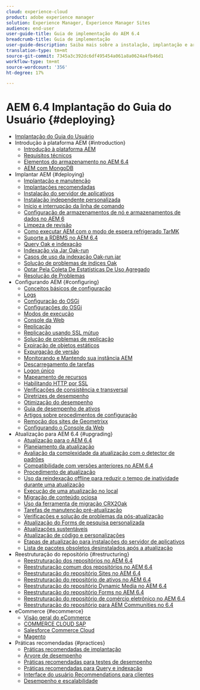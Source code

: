 ```yaml
---
cloud: experience-cloud
product: adobe experience manager
solution: Experience Manager, Experience Manager Sites
audience: end-user
user-guide-title: Guia de implementação do AEM 6.4
breadcrumb-title: Guia de implementação
user-guide-description: Saiba mais sobre a instalação, implantação e arquitetura do Adobe Experience Manager 6.4, incluindo a implantação do Adobe Managed Services na nuvem.
translation-type: tm+mt
source-git-commit: 7345a3c392dc6df495454a061a8a0624a4fb46d1
workflow-type: tm+mt
source-wordcount: '356'
ht-degree: 17%

---
```



# AEM 6.4 Implantação do Guia do Usuário {#deploying}

+ [Implantação do Guia do Usuário](home.md)
+ Introdução à plataforma AEM {#introduction}
   + [Introdução à plataforma AEM](platform.md)
   + [Requisitos técnicos](technical-requirements.md)
   + [Elementos do armazenamento no AEM 6.4](storage-elements-in-aem-6.md)
   + [AEM com MongoDB](aem-with-mongodb.md)
+ Implantar AEM {#deploying}
   + [Implantação e manutenção](deploy.md)
   + [Implantações recomendadas](recommended-deploys.md)
   + [Instalação do servidor de aplicativos](application-server-install.md)
   + [Instalação independente personalizada](custom-standalone-install.md)
   + [Início e interrupção da linha de comando](command-line-start-and-stop.md)
   + [Configuração de armazenamentos de nó e armazenamentos de dados no AEM 6](data-store-config.md)
   + [Limpeza de revisão](revision-cleanup.md)
   + [Como executar AEM com o modo de espera refrigerado TarMK](tarmk-cold-standby.md)
   + [Suporte a RDBMS no AEM 6.4](rdbms-support-in-aem.md)
   + [Query Oak e indexação](queries-and-indexing.md)
   + [Indexação via Jar Oak-run](indexing-via-the-oak-run-jar.md)
   + [Casos de uso da indexação Oak-run.jar](oak-run-indexing-usecases.md)
   + [Solução de problemas de índices Oak](troubleshooting-oak-indexes.md)
   + [Optar Pela Coleta De Estatísticas De Uso Agregado](opt-in-aggregated-usage-statistics.md)
   + [Resolução de Problemas](troubleshooting.md)
+ Configurando AEM {#configuring}
   + [Conceitos básicos de configuração](configuring.md)
   + [Logs](configure-logging.md)
   + [Configuração do OSGi](configuring-osgi.md)
   + [Configurações do OSGi](osgi-configuration-settings.md)
   + [Modos de execução](configure-runmodes.md)
   + [Console da Web](web-console.md)
   + [Replicação](replication.md)
   + [Replicação usando SSL mútuo](mssl-replication.md)
   + [Solução de problemas de replicação](troubleshoot-rep.md)
   + [Expiração de objetos estáticos](expiration-static-objects.md)
   + [Expurgação de versão](version-purging.md)
   + [Monitorando e Mantendo sua instância AEM](monitoring-and-maintaining.md)
   + [Descarregamento de tarefas](offloading.md)
   + [Logon único](single-sign-on.md)
   + [Mapeamento de recursos](resource-mapping.md)
   + [Habilitando HTTP por SSL](https://experienceleague.adobe.com/docs/experience-manager-64/deploying/configuring/ssl-by-default.html)
   + [Verificações de consistência e transversal](consistency-check.md)
   + [Diretrizes de desempenho](performance-guidelines.md)
   + [Otimização do desempenho](configuring-performance.md)
   + [Guia de desempenho de ativos](assets-performance-sizing.md)
   + [Artigos sobre procedimentos de configuração](ht-deploy.md)
   + [Remoção dos sites de Geometrixx](removing-the-geometrixx-sites.md)
   + [Configurando o Console da Web](configuring-web-console.md)
+ Atualização para AEM 6.4 {#upgrading}
   + [Atualização para o AEM 6.4](upgrade.md)
   + [Planejamento da atualização](upgrade-planning.md)
   + [Avaliação da complexidade da atualização com o detector de padrões](pattern-detector.md)
   + [Compatibilidade com versões anteriores no AEM 6.4](backward-compatibility.md)
   + [Procedimento de atualização](upgrade-procedure.md)
   + [Uso da reindexação offline para reduzir o tempo de inatividade durante uma atualização](upgrade-offline-reindexing.md)
   + [Execução de uma atualização no local](in-place-upgrade.md)
   + [Migração de conteúdo ociosa](lazy-content-migration.md)
   + [Uso da ferramenta de migração CRX2Oak](using-crx2oak.md)
   + [Tarefas de manutenção pré-atualização](pre-upgrade-maintenance-tasks.md)
   + [Verificações e solução de problemas da pós-atualização](post-upgrade-checks-and-troubleshooting.md)
   + [Atualização do Forms de pesquisa personalizada](upgrading-custom-search-forms.md)
   + [Atualizações sustentáveis](sustainable-upgrades.md)
   + [Atualização de código e personalizações](upgrading-code-and-customizations.md)
   + [Etapas de atualização para instalações do servidor de aplicativos](app-server-upgrade.md)
   + [Lista de pacotes obsoletos desinstalados após a atualização](obsolete-bundles.md)
+ Reestruturação do repositório {#restructuring}
   + [Reestruturação dos repositórios no AEM 6.4](repository-restructuring.md)
   + [Reestruturação comum dos repositórios no AEM 6.4](all-repository-restructuring-in-aem-6-4.md)
   + [Reestruturação do repositório Sites no AEM 6.4](sites-repository-restructuring-in-aem-6-4.md)
   + [Reestruturação do repositório de ativos no AEM 6.4](assets-repository-restructuring-in-aem-6-4.md)
   + [Reestruturação do repositório Dynamic Media no AEM 6.4](dynamicmedia-repository-restructuring-in-aem-6-4.md)
   + [Reestruturação do repositório Forms no AEM 6.4](forms-repository-restructuring-in-aem-6-4.md)
   + [Reestruturação do repositório de comércio eletrônico no AEM 6.4](ecommerce-repository-restructuring-in-aem-6-4.md)
   + [Reestruturação do repositório para AEM Communities no 6.4](communities-repository-restructuring-in-aem-6-4.md)
+ eCommerce {#ecommerce}
   + [Visão geral do eCommerce](ecommerce.md)
   + [COMMERCE CLOUD SAP](sap-commerce-cloud.md)
   + [Salesforce Commerce Cloud](https://github.com/adobe/commerce-salesforce)
   + [Magento](https://www.adobe.io/apis/experiencecloud/commerce-integration-framework/integrations.html#!AdobeDocs/commerce-cif-documentation/master/integrations/02-AEM-Magento.md)
+ Práticas recomendadas     {#practices}
   + [Práticas recomendadas de implantação](best-practices.md)
   + [Árvore de desempenho](performance-tree.md)
   + [Práticas recomendadas para testes de desempenho](best-practices-for-performance-testing.md)
   + [Práticas recomendadas para Query e indexação](best-practices-for-queries-and-indexing.md)
   + [Interface do usuário Recommendations para clientes](ui-recommendations.md)
   + [Desempenho e escalabilidade](performance.md)


<!--

To be removed:
[Quickstart for AEM Screens](setting-up-a-basic-project-screens.md)
[Device Control Center](device-control-center.md)
[repository-restructuring-in-aem64](repository-restructuring-in-aem64.md)
[Web Console] (configuring-web-console.md)
[Configuring and Deploying AEM Screens](configuring-screens-introduction.md)
[Kickstart Guide](kickstart-for-aem-screens.md)
/help/sites/deploying/using/performance-lp.md
/help/sites-deploying/do-not-delete-performance-guidelines-pdf.md
/help/sites-deploying/removing-the-geometrixx-sites.md
/help/sites-deploying/consistency-check.md

Redirects:
[(Enabling HTTP Over SSL)](config-ssl.md) redirect to /content/help/en/experience-manager/6-4/sites-administering/ssl-by-default
-->
